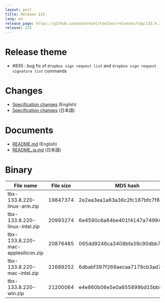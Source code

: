 ```yaml
---
layout: post
title: Release 133
lang: en
release_page: https://github.com/watermint/toolbox/releases/tag/133.8.220
release: 133
---
```


# Release theme

* #830 : bug fix of `dropbox sign request list` and `dropbox sign request signature list` commands

# Changes

* [Specification changes](https://github.com/watermint/toolbox/blob/133.8.220/docs/releases/changes133.md) (English)
* [Specification changes](https://github.com/watermint/toolbox/blob/133.8.220/docs/releases/changes133.md) (日本語)

# Documents

* [README.md](https://github.com/watermint/toolbox/blob/133.8.220/README.md) (English)
* [README_ja.md](https://github.com/watermint/toolbox/blob/133.8.220/README_ja.md) (日本語)

# Binary

| File name                          | File size | MD5 hash                         | SHA256 hash                                                      |
|------------------------------------|-----------|----------------------------------|------------------------------------------------------------------|
| tbx-133.8.220-linux-arm.zip        | 19847374  | 2e2ea3ea1a63a36c2fc187bfc7f83cbe | 417062a07d377d2793322e95dfe731e8b96e3c8c54feabb55d8a748b9da64ae8 |
| tbx-133.8.220-linux-intel.zip      | 20993274  | 6e4590c6a84be401f4147a74994225cf | 2f69611a5baa95cb5266fad957180329e39b86ea3cae88fa0103ca60653a8fd8 |
| tbx-133.8.220-mac-applesilicon.zip | 20876485  | 065dd9246ca3408bfa39c90dbb7c1c2b | accc9d9538c67e78aed410f9434aa860e862c1b8b9049cf7213e15e736d35365 |
| tbx-133.8.220-mac-intel.zip        | 21689252  | 6dbabf397f266aecaa7178cb3ad74d5c | d480f7f4d22472c57fd6beb9a83ec032b16a8c5d61fa6ecffc8fa7b392853237 |
| tbx-133.8.220-win.zip              | 21200064  | e4e860b06e5e0a655899bd15bb80fa2a | f4fe8266ffcfcda8a7030a0623a4af7b2c8d0e753e7bced9a1baa8395370313e |


